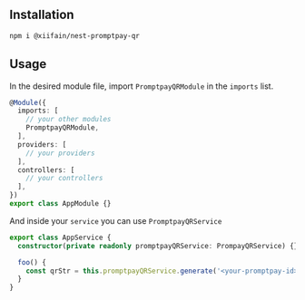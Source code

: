 ## Installation

```bash
npm i @xiifain/nest-promptpay-qr
```

## Usage

In the desired module file, import `PromptpayQRModule` in the `imports` list.

```typescript
@Module({
  imports: [
    // your other modules
    PromptpayQRModule,
  ],
  providers: [
    // your providers
  ],
  controllers: [
    // your controllers
  ],
})
export class AppModule {}
```

And inside your `service` you can use `PromptpayQRService`

```typescript
export class AppService {
  constructor(private readonly promptpayQRService: PrompayQRService) {}

  foo() {
    const qrStr = this.promptpayQRService.generate('<your-promptpay-id>', 500);
  }
}
```
